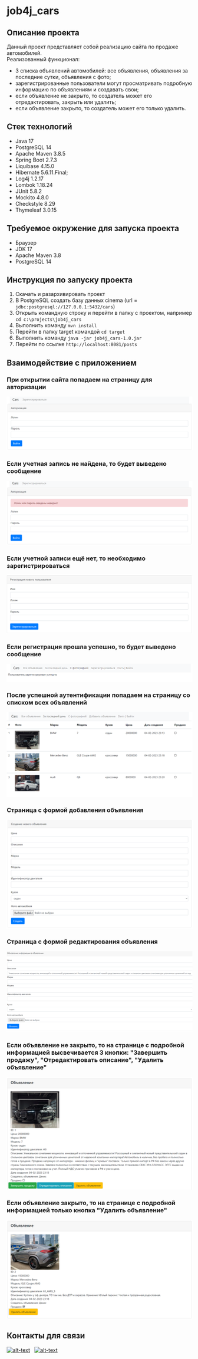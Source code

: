 # job4j_cars

## Описание проекта
Данный проект представляет собой реализацию сайта по продаже автомобилей.  
Реализованный функционал:
* 3 списка объявлений автомобилей: все объявления, объявления за последние сутки, объявления с фото;
* зарегистрированные пользователи могут просматривать подробную информацию по объявлениям и создавать свои;
* если объявление не закрыто, то создатель может его отредактировать, закрыть или удалить;
* если объявление закрыто, то создатель может его только удалить.

## Стек технологий
* Java 17
* PostgreSQL 14
* Apache Maven 3.8.5
* Spring Boot 2.7.3
* Liquibase 4.15.0
* Hibernate 5.6.11.Final;
* Log4j 1.2.17
* Lombok 1.18.24
* JUnit 5.8.2
* Mockito 4.8.0
* Checkstyle 8.29
* Thymeleaf 3.0.15

## Требуемое окружение для запуска проекта
* Браузер
* JDK 17
* Apache Maven 3.8
* PostgreSQL 14

## Инструкция по запуску проекта
1) Скачать и разархивировать проект
2) В PostgreSQL создать базу данных cinema (url = `jdbc:postgresql://127.0.0.1:5432/cars`)
3) Открыть командную строку и перейти в папку с проектом, например `cd c:\projects\job4j_cars`
4) Выполнить команду `mvn install`
5) Перейти в папку target командой `cd target`
6) Выполнить команду `java -jar job4j_cars-1.0.jar`
7) Перейти по ссылке `http://localhost:8081/posts`

## Взаимодействие с приложением

### При открытии сайта попадаем на страницу для авторизации
![img.png](img/loginPage.png)

### Если учетная запись не найдена, то будет выведено сообщение
![img.png](img/incorrectLogin.png)

### Если учетной записи ещё нет, то необходимо зарегистрироваться
![img.png](img/regPage.png)

### Если регистрация прошла успешно, то будет выведено сообщение
![img.png](img/regSuccess.png)

### После успешной аутентификации попадаем на страницу со списком всех объявлений
![img.png](img/allPosts.png)

### Страница с формой добавления объявления
![img.png](img/addPost.png)

### Страница с формой редактирования объявления
![img.png](img/modifyPost.png)

### Если объявление не закрыто, то на странице с подробной информацией высвечивается 3 кнопки: "Завершить продажу", "Отредактировать описание", "Удалить объявление"
![img.png](img/notCompletedPostInfo.png)

### Если объявление закрыто, то на странице с подробной информацией только кнопка "Удалить объявление"
![img.png](img/completedPostInfo.png)

## Контакты для связи
[![alt-text](https://img.shields.io/badge/-telegram-grey?style=flat&logo=telegram&logoColor=white)](https://t.me/kalchenko_denis)&nbsp;&nbsp;
[![alt-text](https://img.shields.io/badge/@%20email-005FED?style=flat&logo=mail&logoColor=white)](mailto:denfort50@yandex.ru)&nbsp;&nbsp;


